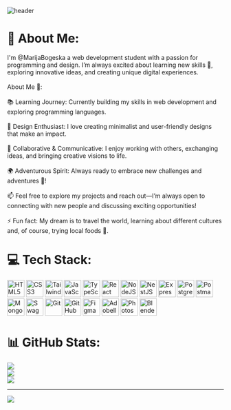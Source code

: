 ![header](https://capsule-render.vercel.app/api?type=waving&height=270&color=7029&text=Frontend%20and%20Backend%20Explorer&section=header&reversal=false&fontColor=FFF&animation=fadeIn&fontSize=40&textBg=false)


# 💫 About Me:
I'm @MarijaBogeska a web development student with a passion for programming and design. I’m always excited about learning new skills 🌱, exploring innovative ideas, and creating unique digital experiences.<br><br>About Me 🌟:<br><br>📚 Learning Journey: Currently building my skills in web development and exploring programming languages.<br><br>🎨 Design Enthusiast: I love creating minimalist and user-friendly designs that make an impact.<br><br>🤝 Collaborative & Communicative: I enjoy working with others, exchanging ideas, and bringing creative visions to life.<br><br>🌍 Adventurous Spirit: Always ready to embrace new challenges and adventures 🚀!<br><br>📫 Feel free to explore my projects and reach out—I’m always open to connecting with new people and discussing exciting opportunities!<br><br>⚡ Fun fact: My dream is to travel the world, learning about different cultures and, of course, trying local foods 🍜.


# 💻 Tech Stack:
<p><img src="https://cdn.jsdelivr.net/gh/devicons/devicon@latest/icons/html5/html5-original.svg" width="40" height="40" alt="HTML5" />
<img src="https://cdn.jsdelivr.net/gh/devicons/devicon@latest/icons/css3/css3-original.svg" width="40" height="40" alt="CSS3"/>
<img src="https://cdn.jsdelivr.net/gh/devicons/devicon@latest/icons/tailwindcss/tailwindcss-original-wordmark.svg" width="40" height="40" alt="TailwindCSS" />
<img src="https://cdn.jsdelivr.net/gh/devicons/devicon@latest/icons/javascript/javascript-plain.svg"  width="40" height="40" alt="JavaScript" />
<img src="https://cdn.jsdelivr.net/gh/devicons/devicon@latest/icons/typescript/typescript-plain.svg" width="40" height="40" alt="TypeScript" />
<img src="https://cdn.jsdelivr.net/gh/devicons/devicon@latest/icons/react/react-original.svg" width="40" height="40" alt="React"/>
<img src="https://cdn.jsdelivr.net/gh/devicons/devicon@latest/icons/nodejs/nodejs-original-wordmark.svg"  width="40" height="40" alt="NodeJS"/>
<img src="https://cdn.jsdelivr.net/gh/devicons/devicon@latest/icons/nestjs/nestjs-original-wordmark.svg"  width="40" height="40" alt="NestJS"/>
<img src="https://cdn.jsdelivr.net/gh/devicons/devicon@latest/icons/express/express-original-wordmark.svg"  width="40" height="40" alt="Express" />
<img src="https://cdn.jsdelivr.net/gh/devicons/devicon@latest/icons/postgresql/postgresql-original-wordmark.svg"  width="40" height="40" alt="PostgreSQL" />
<img src="https://cdn.jsdelivr.net/gh/devicons/devicon@latest/icons/postman/postman-original-wordmark.svg"  width="40" height="40" alt="Postman"/>
<img src="https://cdn.jsdelivr.net/gh/devicons/devicon@latest/icons/mongodb/mongodb-original-wordmark.svg"  width="40" height="40" alt="MongoDB"/>
<img src="https://cdn.jsdelivr.net/gh/devicons/devicon@latest/icons/swagger/swagger-original-wordmark.svg" width="40" height="40" alt="Swagger"/>
<img src="https://cdn.jsdelivr.net/gh/devicons/devicon@latest/icons/git/git-original-wordmark.svg"  width="40" height="40" alt="Git" />
<img src="https://cdn.jsdelivr.net/gh/devicons/devicon@latest/icons/github/github-original-wordmark.svg" width="40" height="40" alt="GitHub" />
<img src="https://cdn.jsdelivr.net/gh/devicons/devicon@latest/icons/figma/figma-original.svg"  width="40" height="40" alt="Figma" />
<img src="https://cdn.jsdelivr.net/gh/devicons/devicon@latest/icons/illustrator/illustrator-original.svg" width="40" height="40" alt="AdobeIlustrator"/>
<img src="https://cdn.jsdelivr.net/gh/devicons/devicon@latest/icons/photoshop/photoshop-original.svg" width="40" height="40" alt="Photoshop" />
<img src="https://cdn.jsdelivr.net/gh/devicons/devicon@latest/icons/blender/blender-original-wordmark.svg"  width="40" height="40" alt="Blender" /></p>


# 📊 GitHub Stats:
![](https://github-readme-stats.vercel.app/api?username=MarijaBogeska&theme=dark&hide_border=false&include_all_commits=true&count_private=true)<br/>
![](https://nirzak-streak-stats.vercel.app/?user=MarijaBogeska&theme=dark&hide_border=false)<br/>
![](https://github-readme-stats.vercel.app/api/top-langs/?username=MarijaBogeska&theme=dark&hide_border=false&include_all_commits=true&count_private=true&layout=compact)

---
[![](https://visitcount.itsvg.in/api?id=MarijaBogeska&icon=9&color=5)](https://visitcount.itsvg.in)

<!-- Proudly created with GPRM ( https://gprm.itsvg.in ) -->
